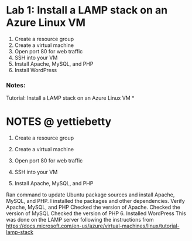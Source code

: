 # Lab 1: Install a LAMP stack on an Azure Linux VM

1. Create a resource group
2. Create a virtual machine
3. Open port 80 for web traffic
4. SSH into your VM
5. Install Apache, MySQL, and PHP
6. Install WordPress

### Notes:

Tutorial: Install a LAMP stack on an Azure Linux VM
* 

# NOTES @ yettiebetty

1. Create a resource group
2. Create a virtual machine
3. Open port 80 for web traffic
4. SSH into your VM

5. Install Apache, MySQL, and PHP

Ran command to update Ubuntu package sources and install Apache, MySQL, and PHP. 
I installed the packages and other dependencies. 
Verify Apache, MySQL, and PHP
Checked the version of Apache.
Checked the version of MySQL
Checked the version of PHP 
6. Installed WordPress
This was done on the LAMP server following the instructions from https://docs.microsoft.com/en-us/azure/virtual-machines/linux/tutorial-lamp-stack